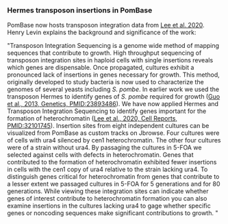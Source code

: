 ### Hermes transposon insertions in PomBase
<!-- newsfeed_thumbnail: transposon.png -->

PomBase now hosts transposon integration data from
[Lee et al. 2020](/reference/PMID:32101745). Henry
Levin explains the background and significance of the work:

"Transposon Integration Sequencing is a genome wide method of mapping
sequences that contribute to growth. High throughput sequencing of
transposon integration sites in haploid cells with single insertions
reveals which genes are dispensable. Once propagated, cultures exhibit
a pronounced lack of insertions in genes necessary for growth.  This
method, originally developed to study bacteria is now used to
characterize the genomes of several yeasts including *S. pombe*.  In
earlier work we used the transposon Hermes to identify genes of
*S. pombe* required for growth
([Guo et al., 2013, Genetics, PMID:23893486](/reference/PMID:23893486)).  We
have now applied Hermes and Transposon Integration Sequencing to
identify genes important for the formation of heterochromatin
([Lee et al., 2020, Cell Reports, PMID:32101745](/reference/PMID:32101745)).
Insertion sites from eight independent cultures can be visualized from
PomBase as custom tracks on Jbrowse. Four cultures were of cells with
ura4 silenced by cen1 heterochromatin. The other four cultures were of
a strain without ura4.  By passaging the cultures in 5-FOA we selected
against cells with defects in heterochromatin. Genes that contributed
to the formation of heterochromatin exhibited fewer insertions in
cells with the cen1 copy of ura4 relative to the strain lacking ura4.
To distinguish genes critical for heterochromatin from genes that
contribute to a lesser extent we passaged cultures in 5-FOA for 5
generations and for 80 generations. While viewing these integration
sites can indicate whether genes of interest contribute to
heterochromatin formation you can also examine insertions in the
cultures lacking ura4 to gage whether specific genes or noncoding
sequences make significant contributions to growth. "




